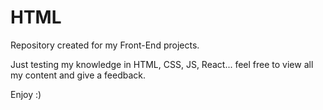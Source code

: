 # HTML
Repository created for my Front-End projects.

Just testing my knowledge in HTML, CSS, JS, React... feel free to view all my content and give a feedback.

Enjoy :)
